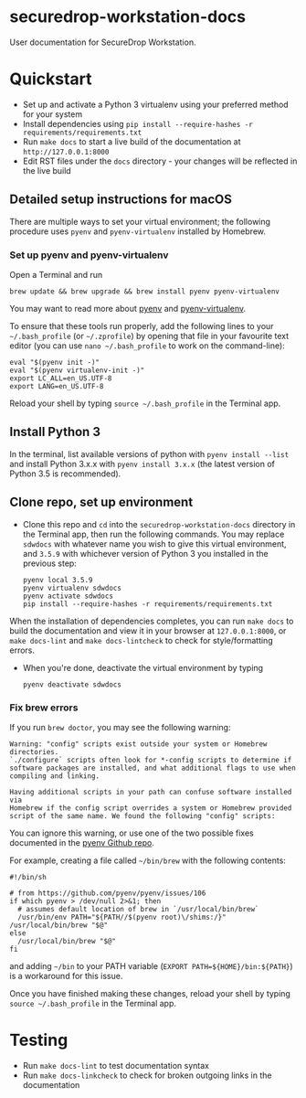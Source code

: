 # securedrop-workstation-docs
User documentation for SecureDrop Workstation.

# Quickstart

- Set up and activate a Python 3 virtualenv using your preferred method for your system
- Install dependencies using `pip install --require-hashes -r requirements/requirements.txt`
- Run `make docs` to start a live build of the documentation at `http://127.0.0.1:8000`
- Edit RST files under the `docs` directory - your changes will be reflected in the live build

## Detailed setup instructions for macOS

There are multiple ways to set your virtual environment; the following
procedure uses `pyenv` and `pyenv-virtualenv` installed by Homebrew.

### Set up pyenv and pyenv-virtualenv

Open a Terminal and run

```
brew update && brew upgrade && brew install pyenv pyenv-virtualenv
```

You may want to read more about [pyenv](https://github.com/pyenv/pyenv) and
[pyenv-virtualenv](https://github.com/pyenv/pyenv-virtualenv).

To ensure that these tools run properly, add the following lines to your
`~/.bash_profile` (or `~/.zprofile`) by opening that file in your favourite
text editor (you can use `nano ~/.bash_profile` to work on the command-line):

```
eval "$(pyenv init -)"
eval "$(pyenv virtualenv-init -)"
export LC_ALL=en_US.UTF-8
export LANG=en_US.UTF-8
```

Reload your shell by typing `source ~/.bash_profile` in the Terminal app.

## Install Python 3

In the terminal, list available versions of python with `pyenv install --list` and install Python 3.x.x with `pyenv install 3.x.x` (the latest version of Python 3.5 is recommended).

## Clone repo, set up environment

- Clone this repo and `cd` into the `securedrop-workstation-docs` directory in
  the Terminal app, then run the following commands. You may replace `sdwdocs`
  with whatever name you wish to give this virtual environment, and `3.5.9`
  with whichever version of Python 3 you installed in the previous step:

  ```
  pyenv local 3.5.9
  pyenv virtualenv sdwdocs
  pyenv activate sdwdocs
  pip install --require-hashes -r requirements/requirements.txt
  ```

When the installation of dependencies completes, you can run `make docs` to build the documentation and view it in your browser at `127.0.0.1:8000`, or `make docs-lint` and `make docs-lintcheck` to check for style/formatting errors.

- When you're done, deactivate the virtual environment by typing
  ```
  pyenv deactivate sdwdocs
  ```

### Fix brew errors

If you run `brew doctor`, you may see the following warning:

```
Warning: "config" scripts exist outside your system or Homebrew directories.
`./configure` scripts often look for *-config scripts to determine if
software packages are installed, and what additional flags to use when
compiling and linking.

Having additional scripts in your path can confuse software installed via
Homebrew if the config script overrides a system or Homebrew provided
script of the same name. We found the following "config" scripts:

```

You can ignore this warning, or use one of the two possible fixes documented
in the [pyenv Github repo](https://github.com/pyenv/pyenv/issues/106).

For example, creating a file called `~/bin/brew` with the following contents:

```
#!/bin/sh

# from https://github.com/pyenv/pyenv/issues/106
if which pyenv > /dev/null 2>&1; then
  # assumes default location of brew in `/usr/local/bin/brew`
  /usr/bin/env PATH="${PATH//$(pyenv root)\/shims:/}" /usr/local/bin/brew "$@"
else
  /usr/local/bin/brew "$@"
fi
```
and adding `~/bin` to your PATH variable (`EXPORT PATH=${HOME}/bin:${PATH}`)
is a workaround for this issue.

Once you have finished making these changes, reload your shell by typing `source ~/.bash_profile` in the Terminal app.

# Testing

- Run `make docs-lint` to test documentation syntax
- Run `make docs-linkcheck` to check for broken outgoing links in the documentation
